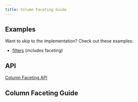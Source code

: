 ```yaml
---
title: Column Faceting Guide
---
```


## Examples

Want to skip to the implementation? Check out these examples:

- [filters](../framework/react/examples/filters) (includes faceting)

## API

[Column Faceting API](../api/features/column-faceting)

## Column Faceting Guide